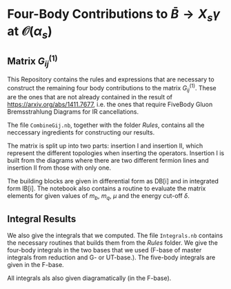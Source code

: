 # Four-Body Contributions to $\bar{B} \to X_{s}\gamma$ at $\mathcal{O}(\alpha_{s})$

## Matrix $G^{(1)}_{ij}$

This Repository contains the rules and expressions that are necessary to construct the remaining four body contributions to the matrix $G^{(1)}_{ij}$.
These are the ones that are not already contained in the result of https://arxiv.org/abs/1411.7677, i.e. the ones that require FiveBody Gluon Bremsstrahlung Diagrams for IR cancellations.

The file $\texttt{CombineGij.nb}$, together with the folder $\textit{Rules}$, contains all the neccessary ingredients for constructing our results. 

The matrix is split up into two parts: insertion I and insertion II, which represent the different topologies when inserting the operators.
Insertion I is built from the diagrams where there are two different fermion lines and insertion II from those with only one.

The building blocks are given in differential form as DB[i] and in integrated form IB[i]. 
The notebook also contains a routine to evaluate the matrix elements for given values of $m_b$, $m_q$, $\mu$ and the energy cut-off $\delta$.

## Integral Results

We also give the integrals that we computed. The file $\texttt{Integrals.nb}$ contains the necessary routines that builds them from the $\textit{Rules}$ folder.
We give the four-body integrals in the two bases that we used (F-base of master integrals from reduction and G- or UT-base.).
The five-body integrals are given in the F-base.

All integrals als also given diagramatically (in the F-base).
